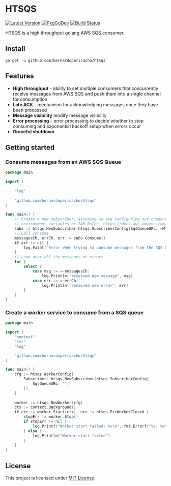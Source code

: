 # HTSQS

[![Latest Version](http://img.shields.io/github/v/release/bernardopericacho/htsqs.svg)](https://github.com/bernardopericacho/htsqs/releases) [![PkgGoDev](https://pkg.go.dev/badge/golang.org/x/tools)](https://pkg.go.dev/github.com/bernardopericacho/htsqs) [![Build Status](https://travis-ci.com/bernardopericacho/htsqs.svg?branch=master)](https://travis-ci.com/bernardopericacho/htsqs)

HTSQS is a high throughput golang AWS SQS consumer.

## Install

`go get -u github.com/bernardopericacho/htsqs`

## Features

* **High throughput** - ability to set multiple consumers that concurrently receive messages from AWS SQS and push them into a single channel for consumption
* **Late ACK** - mechanism for acknowledging messages once they have been processed
* **Message visibility** modify message visibility
* **Error processing** - error processing to decide whether to stop consuming and exponential backoff setup when errors occur
* **Graceful shutdown**

## Getting started

### Consume messages from an AWS SQS Queue 

```go
package main

import (
    
    "log"
    
    "github.com/bernardopericacho/htsqs"
)

func main() {
    // Create a new subscriber, assuming we are configuring our credentials following 
	// environment variables or IAM Roles: https://docs.aws.amazon.com/cli/latest/userguide/cli-chap-configure.html
    subs := htsqs.NewSubscriber(htsqs.SubscriberConfig{SqsQueueURL: <MY_SQS_QUEUE_URL>})
    // Call consume
    messagesCh, errCh, err := subs.Consume()
    if err != nil {
        log.Fatal("Error when trying to consume messages from the SQS Queue")
    }
    // Loop over all the messages or errors
    for {
        select {
            case msg := <-messagesCh:
                log.Println("received new message", msg)
            case err := <-errCh:
                log.Println("received new error", err)
        }
    }
}
```

### Create a worker service to consume from a SQS queue

```go
package main

import (
    "context"
    "fmt"
    "log"

    "github.com/bernardopericacho/htsqs"
)

func main() {
    cfg := htsqs.WorkerConfig{
		Subscriber: htsqs.NewSubscriber(htsqs.SubscriberConfig{
			SqsQueueURL: "",
		}),
	}
	
	worker := htsqs.NewWorker(cfg)
	ctx := context.Background()
	if err := worker.Start(ctx); err != htsqs.ErrWorkerClosed {
		stopErr := worker.Stop()
		if stopErr != nil {
			log.Printf("Worker start failed: %v\n", fmt.Errorf("%s: %w", stopErr.Error(), err))
		} else {
			log.Println("Worker start failed")
		}
	}
}

```

## License

This project is licensed under [MIT License](./LICENSE).

